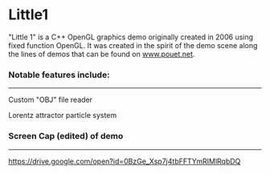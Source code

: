# Little1

"Little 1" is a C++ OpenGL graphics demo originally created in 2006 using fixed function OpenGL. It was created in the spirit of the demo scene along the lines of demos that can be found on www.pouet.net.

### Notable features include:
--------------------------
Custom "OBJ" file reader

Lorentz attractor particle system

### Screen Cap (edited) of demo
---------------------------
https://drive.google.com/open?id=0BzGe_Xsp7j4tbFFTYmRIMlRqbDQ
